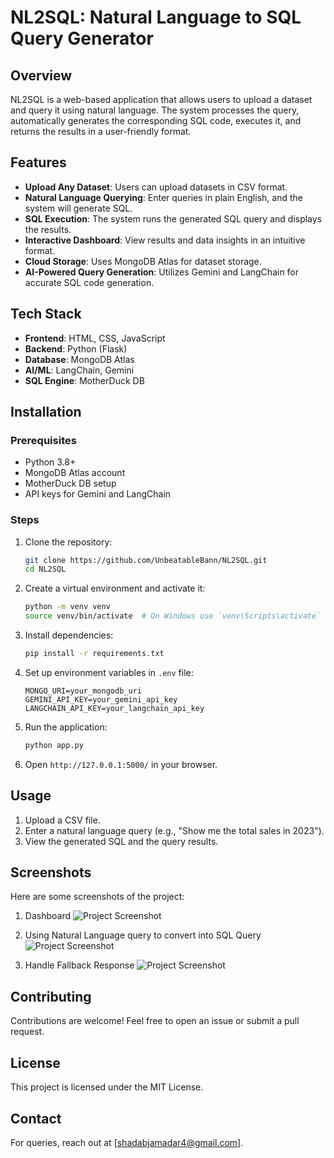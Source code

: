# NL2SQL: Natural Language to SQL Query Generator

## Overview
NL2SQL is a web-based application that allows users to upload a dataset and query it using natural language. The system processes the query, automatically generates the corresponding SQL code, executes it, and returns the results in a user-friendly format.

## Features
- **Upload Any Dataset**: Users can upload datasets in CSV format.
- **Natural Language Querying**: Enter queries in plain English, and the system will generate SQL.
- **SQL Execution**: The system runs the generated SQL query and displays the results.
- **Interactive Dashboard**: View results and data insights in an intuitive format.
- **Cloud Storage**: Uses MongoDB Atlas for dataset storage.
- **AI-Powered Query Generation**: Utilizes Gemini and LangChain for accurate SQL code generation.

## Tech Stack
- **Frontend**: HTML, CSS, JavaScript
- **Backend**: Python (Flask)
- **Database**: MongoDB Atlas
- **AI/ML**: LangChain, Gemini
- **SQL Engine**: MotherDuck DB

## Installation
### Prerequisites
- Python 3.8+
- MongoDB Atlas account
- MotherDuck DB setup
- API keys for Gemini and LangChain

### Steps
1. Clone the repository:
   ```bash
   git clone https://github.com/UnbeatableBann/NL2SQL.git
   cd NL2SQL
   ```
2. Create a virtual environment and activate it:
   ```bash
   python -m venv venv
   source venv/bin/activate  # On Windows use `venv\Scripts\activate`
   ```
3. Install dependencies:
   ```bash
   pip install -r requirements.txt
   ```
4. Set up environment variables in `.env` file:
   ```env
   MONGO_URI=your_mongodb_uri
   GEMINI_API_KEY=your_gemini_api_key
   LANGCHAIN_API_KEY=your_langchain_api_key
   ```
5. Run the application:
   ```bash
   python app.py
   ```
6. Open `http://127.0.0.1:5000/` in your browser.

## Usage
1. Upload a CSV file.
2. Enter a natural language query (e.g., "Show me the total sales in 2023").
3. View the generated SQL and the query results.

## Screenshots
Here are some screenshots of the project:
1. Dashboard
![Project Screenshot](screenshots/Dashboard.png)

2. Using Natural Language query to convert into SQL Query
![Project Screenshot](screenshots/SQLQuery.png)

3. Handle Fallback Response
![Project Screenshot](screenshots/Fallback.png)

## Contributing
Contributions are welcome! Feel free to open an issue or submit a pull request.

## License
This project is licensed under the MIT License.

## Contact
For queries, reach out at [shadabjamadar4@gmail.com].

